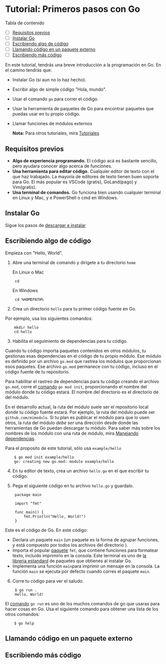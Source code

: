 # Tutorial: Primeros pasos con Go

Tabla de contenido

- [ ] [Requisitos previos](#requisitos-previos)
- [ ] [Instalar Go](#instalar-go)
- [ ] [Escribiendo algo de código](#escribiendo-algo-de-código)
- [ ] [Llamando código en un paquete externo](#llamando-código-en-un-paquete-externo)
- [ ] [Escribiendo más código](#escribiendo-más-código)

En este tutorial, tendrás una breve introducción a la programación en Go. En el camino tendrás que:

- Instalar Go (si aun no lo haz hecho).
- Escribir algo de simple código "Hola, mundo".
- Usar el comando `go` para correr el código.
- Usar la herramienta de paquetes de Go para encontrar paquetes que puedas usar en tu propio código.
- Llamar funciones de módulos externos

   **Nota:** Para otros tutoriales, mira [Tutoriales](../DOC.md#primeros-pasos)

## Requisitos previos

- **Algo de experiencia programando.** El código acá es bastante sencillo, pero ayudara conocer algo acerca de funciones.
- **Una herramienta para editar código.** Cualquier editor de texto con el que haz trabajado. La mayoría de editores de texto tienen buen soporte para Go. El más popular es VSCode (gratis), GoLand(pago) y Vim(gratis).
- **Una terminal de comandos.** Go  funciona bien usando cualquier terminal en Linux y Mac, y e PowerShell o cmd en Windows.

## Instalar Go

Sigue los pasos de [descargar e instalar](../1.Instalando_Go/README.md)

## Escribiendo algo de código

Empieza con "Hello, World".

1. Abre una terminal de comando y dirígete a tu directorio `home`

    En Linux o Mac

        cd

    En Windows

        cd %HOMEPATH%

2. Crea un directorio `hello` para tu primer código fuente en Go.

Por ejemplo, usa los siguientes comandos:

        mkdir hello
        cd hello

3. Habilita el seguimiento de dependencias para tu código.

Cuando tu código importa paquetes contenidos en otros módulos, tu gestionas esas dependencias en el código de tu propio módulo. Ese módulo es definido por un archivo `go.mod` que rastrea los módulos que proporcionan esos paquetes. Ese archivo `go.mod` permanece con tu código, incluso en el código fuente de tu repositorio.

Para habilitar el rastreo de dependencias para tu código creando el archivo `go.mod`, corre el [comando](https://go.dev/ref/mod#go-mod-init) `go mod init`, proporcionando el nombre del módulo donde tu código estará. El nombre del directorio es el directorio de del módulo.

En el desarrollo actual, la ruta del módulo suele ser el repositorio local donde tu código fuente estará. Por ejemplo, la ruta del módulo puede ser `github.com/mimodulo`. Si tu plan es publicar el módulo para que lo usen otros, la ruta del módulo *debe ser* una dirección desde donde las herramientas de Go puedan descargar tu módulo. Para saber más sobre los nombres de los módulo con una ruta de módulo, mira [Manejando dependencias](https://go.dev/doc/modules/managing-dependencies#naming_module).

Para el proposito de este tutorial, sólo usa `example/hello`

        $ go mod init example/hello
        go: creating new go.mod: module example/hello

4. En tu editor de texto, crea un archivo `hello.go` en el que escribir tu código.

5. Pega el siguiente código en tu archivo `hello.go` y guardalo.

        package main

        import "fmt"

        func main() {
            fmt.Println("Hello, World!")
        }

Este es el código de Go. En este código:

- Declara un paquete `main` (un paquete es la forma de agrupar funciones, y está compuesto por todos los archivos del directorio ).
- Importa el popular [paquete](https://pkg.go.dev/fmt/) `fmt`, que contiene funciones para formatear texto, incluido imprimirlo en la consola. Este terminal es uno de [la libreria estandard](https://pkg.go.dev/std) de paquetes que obtienes al instalar Go.
- Implementa una función `main`para imprimir un mensaje en la consola. La función `main` se ejecuta por defecto cuando corres el paquete `main`.

6. Corre tu código para ver el saludo.

        $ go run .
        Hello, World!

El [comando](https://pkg.go.dev/cmd/go#hdr-Compile_and_run_Go_program) `go run` es uno de los muchos comandos de go que usaras para hacer cosas en Go. Usa el siguiente comando para obtener una lista de los otros comandos:

        $ go help

## Llamando código en un paquete externo

## Escribiendo más código
